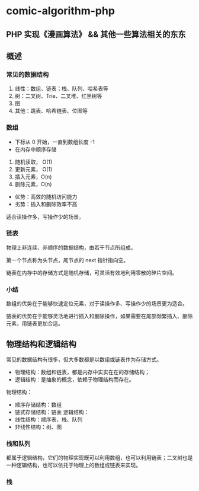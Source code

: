 # comic-algorithm-php
## PHP 实现《漫画算法》 && 其他一些算法相关的东东

## 概述

### 常见的数据结构
1. 线性：数组、链表；栈、队列、哈希表等
2. 树：二叉树、Trie、二叉堆、红黑树等
3. 图
4. 其他：跳表、哈希链表、位图等

### 数组
- 下标从 0 开始，一直到数组长度 -1
- 在内存中顺序存储

1. 随机读取， O(1)
2. 更新元素， O(1)
3. 插入元素，O(n)
4. 删除元素，O(n)

- 优势：高效的随机访问能力
- 劣势：插入和删除效率不高

适合读操作多，写操作少的场景。

### 链表
物理上非连续、非顺序的数据结构，由若干节点所组成。

第一个节点称为头节点，尾节点的 next 指针指向空。

链表在内存中的存储方式是随机存储，可灵活有效地利用零散的碎片空间。

### 小结
数组的优势在于能够快速定位元素，对于读操作多、写操作少的场景更为适合。

链表的优势在于能够灵活地进行插入和删除操作，如果需要在尾部频繁插入、删除元素，用链表更加合适。

## 物理结构和逻辑结构

常见的数据结构有很多，但大多数都是以数组或链表作为存储方式。

- 物理结构：数组和链表，都是内存中实实在在的存储结构；
- 逻辑结构：是抽象的概念，依赖于物理结构而存在。

物理结构：
 - 顺序存储结构：数组
 - 链式存储结构：链表
逻辑结构：
 - 线性结构：顺序表、栈、队列
 - 非线性结构：树、图
 
### 栈和队列

都属于逻辑结构，它们的物理实现既可以利用数组，也可以利用链表；二叉树也是一种逻辑结构，也可以依托于物理上的数组或链表来实现。

### 栈

  




